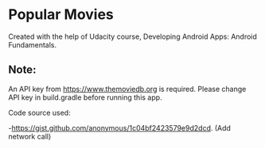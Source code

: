 # Popular Movies

Created with the help of Udacity course, Developing Android Apps: Android Fundamentals.


## Note:

An API key from https://www.themoviedb.org is required. 
Please change API key in build.gradle before running this app.


Code source used:

-https://gist.github.com/anonymous/1c04bf2423579e9d2dcd. (Add network call)
